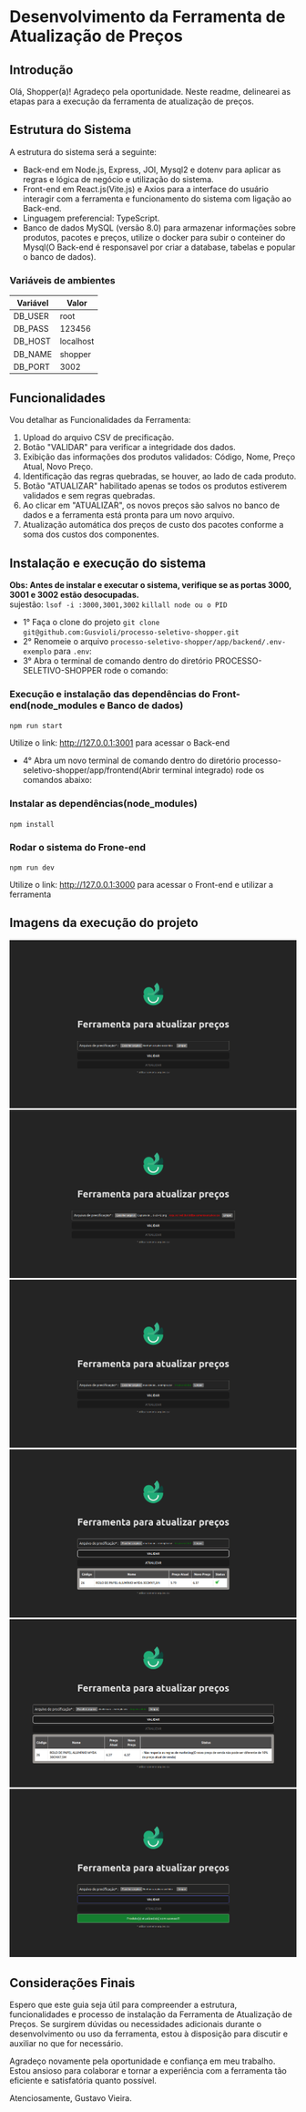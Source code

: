 # Desenvolvimento da Ferramenta de Atualização de Preços

## Introdução

Olá, Shopper(a)! Agradeço pela oportunidade. Neste readme, delinearei as etapas para a execução da ferramenta de atualização de preços.

## Estrutura do Sistema

A estrutura do sistema será a seguinte:

- Back-end em Node.js, Express, JOI, Mysql2 e dotenv para aplicar as regras e lógica de negócio e utilização do sistema.
- Front-end em React.js(Vite.js) e Axios para a interface do usuário interagir com a ferramenta e funcionamento do sistema com ligação ao Back-end.
- Linguagem preferencial: TypeScript.
- Banco de dados MySQL (versão 8.0) para armazenar informações sobre produtos, pacotes e preços, utilize o docker para subir o conteiner do Mysql(O Back-end é responsavel por criar a database, tabelas e popular o banco de dados).

### Variáveis de ambientes

Variável  | Valor
--------- | ------
DB_USER   | root
DB_PASS   | 123456
DB_HOST   | localhost
DB_NAME   | shopper
DB_PORT   | 3002

## Funcionalidades

Vou detalhar as Funcionalidades da Ferramenta:

1. Upload do arquivo CSV de precificação.
2. Botão "VALIDAR" para verificar a integridade dos dados.
3. Exibição das informações dos produtos validados: Código, Nome, Preço Atual, Novo Preço.
4. Identificação das regras quebradas, se houver, ao lado de cada produto.
5. Botão "ATUALIZAR" habilitado apenas se todos os produtos estiverem validados e sem regras quebradas.
6. Ao clicar em "ATUALIZAR", os novos preços são salvos no banco de dados e a ferramenta está pronta para um novo arquivo.
7. Atualização automática dos preços de custo dos pacotes conforme a soma dos custos dos componentes.

## Instalação e execução do sistema

**Obs: Antes de instalar e executar o sistema, verifique se as portas 3000, 3001 e 3002 estão desocupadas.**</br>
sujestão: ``lsof -i :3000,3001,3002`` ``killall node ou o PID``

- 1° Faça o clone do projeto ``git clone git@github.com:Gusvioli/processo-seletivo-shopper.git``
- 2° Renomeie o arquivo ``processo-seletivo-shopper/app/backend/.env-exemplo`` para ``.env``:
- 3° Abra o terminal de comando dentro do diretório PROCESSO-SELETIVO-SHOPPER rode o comando:

### Execução e instalação das dependências do Front-end(node_modules e Banco de dados)</br>  

``npm run start``

Utilize o link: <http://127.0.0.1:3001> para acessar o Back-end
  
- 4° Abra um novo terminal de comando dentro do diretório processo-seletivo-shopper/app/frontend(Abrir terminal integrado) rode os comandos abaixo:

### Instalar as dependências(node_modules)</br>

``npm install``

### Rodar o sistema do Frone-end</br>

``npm run dev``

Utilize o link: <http://127.0.0.1:3000> para acessar o Front-end e utilizar a ferramenta

## Imagens da execução do projeto

![Tela principal](print-screens/Captura%20de%20tela%20de%202024-04-20%2010-10-02.png)
![Tela erro no csv](print-screens/Captura%20de%20tela%20de%202024-04-20%2010-13-03.png)
![Tela csv correto](print-screens/Captura%20de%20tela%20de%202024-04-20%2010-10-08.png)
![Tela validações corretas](print-screens/Captura%20de%20tela%20de%202024-04-20%2010-10-19.png)
![Tela de erros na validações](print-screens/Captura%20de%20tela%20de%202024-04-20%2010-10-42.png)
![Tela secesso ao atualizar o db](print-screens/Captura%20de%20tela%20de%202024-04-20%2010-10-27.png)

## Considerações Finais

Espero que este guia seja útil para compreender a estrutura, funcionalidades e processo de instalação da Ferramenta de Atualização de Preços. Se surgirem dúvidas ou necessidades adicionais durante o desenvolvimento ou uso da ferramenta, estou à disposição para discutir e auxiliar no que for necessário.

Agradeço novamente pela oportunidade e confiança em meu trabalho. Estou ansioso para colaborar e tornar a experiência com a ferramenta tão eficiente e satisfatória quanto possível.

Atenciosamente, Gustavo Vieira.
